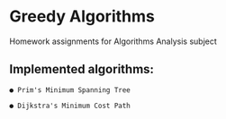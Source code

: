 ﻿# Greedy Algorithms

Homework assignments for Algorithms Analysis subject

## Implemented algorithms:

    ● Prim's Minimum Spanning Tree
 
    ● Dijkstra's Minimum Cost Path  
